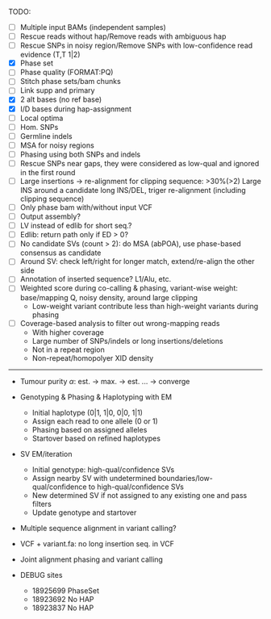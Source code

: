 TODO:
- [ ] Multiple input BAMs (independent samples)
- [ ] Rescue reads without hap/Remove reads with ambiguous hap
- [ ] Rescue SNPs in noisy region/Remove SNPs with low-confidence read evidence (T,T 1|2)
- [x] Phase set
- [ ] Phase quality (FORMAT:PQ)
- [ ] Stitch phase sets/bam chunks
- [ ] Link supp and primary
- [x] 2 alt bases (no ref base)
- [x] I/D bases during hap-assignment
- [ ] Local optima
- [ ] Hom. SNPs
- [ ] Germline indels
- [ ] MSA for noisy regions
- [ ] Phasing using both SNPs and indels
- [ ] Rescue SNPs near gaps, they were considered as low-qual and ignored in the first round
- [ ] Large insertions -> re-alignment for clipping sequence: >30%(>2) Large INS around a candidate long INS/DEL, triger re-alignment (including clipping sequence)
- [ ] Only phase bam with/without input VCF
- [ ] Output assembly?
- [ ] LV instead of edlib for short seq.?
- [ ] Edlib: return path only if ED > 0?
- [ ] No candidate SVs (count > 2): do MSA (abPOA), use phase-based consensus as candidate
- [ ] Around SV: check left/right for longer match, extend/re-align the other side
- [ ] Annotation of inserted sequence? L1/Alu, etc.
- [ ] Weighted score during co-calling & phasing, variant-wise weight: base/mapping Q, noisy density, around large clipping
  - Low-weight variant contribute less than high-weight variants during phasing
- [ ] Coverage-based analysis to filter out wrong-mapping reads
  - With higher coverage
  - Large number of SNPs/indels or long insertions/deletions
  - Not in a repeat region
  - Non-repeat/homopolyer XID density
---

* Tumour purity $\alpha$: est. -> max. -> est. ... -> converge
* Genotyping & Phasing & Haplotyping with EM
  * Initial haplotype (0|1, 1|0, 0|0, 1|1)
  * Assign each read to one allele (0 or 1)
  * Phasing based on assigned alleles
  * Startover based on refined haplotypes

* SV EM/iteration
  * Initial genotype: high-qual/confidence SVs
  * Assign nearby SV with undetermined boundaries/low-qual/confidence to high-qual/confidence SVs
  * New determined SV if not assigned to any existing one and pass filters
  * Update genotype and startover

* Multiple sequence alignment in variant calling?

* VCF + variant.fa: no long insertion seq. in VCF

* Joint alignment phasing and variant calling



* DEBUG sites
  * 18925699 PhaseSet
  * 18923692 No HAP
  * 18923837 No HAP